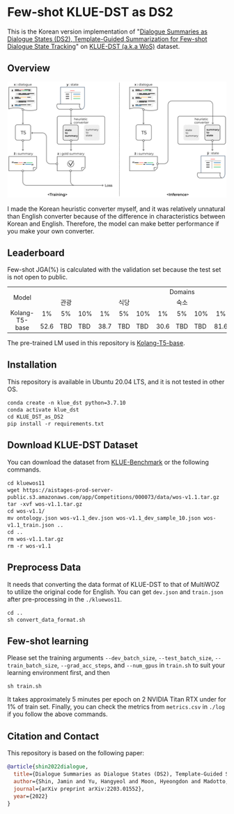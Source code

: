 # Few-shot KLUE-DST as DS2
This is the Korean version implementation of "[Dialogue Summaries as Dialogue States (DS2), Template-Guided Summarization for Few-shot Dialogue State Tracking](https://arxiv.org/pdf/2203.01552.pdf)" on [KLUE-DST (a.k.a WoS)](https://github.com/KLUE-benchmark/KLUE) dataset.

## Overview
<p align="center">
<img src="./ds2_1.png">
</p>
I made the Korean heuristic converter myself, and it was relatively unnatural than English converter because of the difference in characteristics between Korean and English. Therefore, the model can make better performance if you make your own converter.

## Leaderboard
Few-shot JGA(%) is calculated with the validation set because the test set is not open to public.

<table>
  <tr>
    <td rowspan="2" align="center"> Model</td>
    <td colspan="15" align="center"> Domains</td>
  </tr>
  <tr>
    <td colspan="3" align="center"> 관광</td>
    <td colspan="3" align="center"> 식당</td>
    <td colspan="3" align="center"> 숙소</td>
    <td colspan="3" align="center"> 지하철</td>
    <td colspan="3" align="center"> 택시</td>
  </tr>
  <tr>
    <td rowspan="2" align="center"> Kolang-T5-base </td>
    <td align="center"> 1% </td>
    <td align="center"> 5% </td>
    <td align="center"> 10% </td>
    <td align="center"> 1% </td>
    <td align="center"> 5% </td>
    <td align="center"> 10% </td>
    <td align="center"> 1% </td>
    <td align="center"> 5% </td>
    <td align="center"> 10% </td>
    <td align="center"> 1% </td>
    <td align="center"> 5% </td>
    <td align="center"> 10% </td>
    <td align="center"> 1% </td>
    <td align="center"> 5% </td>
    <td align="center"> 10% </td>
  </tr>
  <tr>
    <td> 52.6 </td>
    <td> TBD </td>
    <td> TBD </td>
    <td> 38.7 </td>
    <td> TBD </td>
    <td> TBD </td>
    <td> 30.6 </td>
    <td> TBD </td>
    <td> TBD </td>
    <td> 81.6 </td>
    <td> TBD </td>
    <td> TBD </td>
    <td> 44.9 </td>
    <td> TBD </td>
    <td> TBD </td>
  </tr>
</table>

The pre-trained LM used in this repository is [Kolang-T5-base](https://github.com/seujung/kolang-t5-base).

## Installation
This repository is available in Ubuntu 20.04 LTS, and it is not tested in other OS.
```
conda create -n klue_dst python=3.7.10
conda activate klue_dst
cd KLUE_DST_as_DS2
pip install -r requirements.txt
```

## Download KLUE-DST Dataset
You can download the dataset from [KLUE-Benchmark](https://klue-benchmark.com/tasks/73/data/download) or the
following commands.

```
cd kluewos11
wget https://aistages-prod-server-public.s3.amazonaws.com/app/Competitions/000073/data/wos-v1.1.tar.gz
tar -xvf wos-v1.1.tar.gz
cd wos-v1.1/
mv ontology.json wos-v1.1_dev.json wos-v1.1_dev_sample_10.json wos-v1.1_train.json ..
cd ..
rm wos-v1.1.tar.gz
rm -r wos-v1.1
```

## Preprocess Data
It needs that converting the data format of KLUE-DST to that of MultiWOZ to utilize the original code for English. You can get `dev.json` and `train.json` after pre-processing in the `./kluewos11`.
```
cd ..
sh convert_data_format.sh
```

## Few-shot learning
Please set the training arguments `--dev_batch_size`, `--test_batch_size`, `--train_batch_size`, `--grad_acc_steps`, and `--num_gpus` in `train.sh` to suit your learning environment first, and then
```
sh train.sh
```
It takes approximately 5 minutes per epoch on 2 NVIDIA Titan RTX under for 1% of train set.
Finally, you can check the metrics from `metrics.csv` in `./log` if you follow the above commands.

## Citation and Contact
This repository is based on the following paper:
```bib
@article{shin2022dialogue,
  title={Dialogue Summaries as Dialogue States (DS2), Template-Guided Summarization for Few-shot Dialogue State Tracking},
  author={Shin, Jamin and Yu, Hangyeol and Moon, Hyeongdon and Madotto, Andrea and Park, Juneyoung},
  journal={arXiv preprint arXiv:2203.01552},
  year={2022}
}
```
